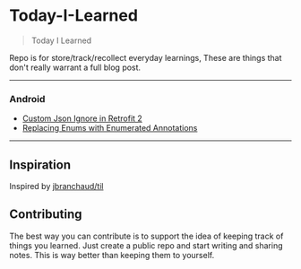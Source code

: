 # Today-I-Learned
> Today I Learned

Repo is for store/track/recollect everyday learnings, These are things that don't really warrant a full blog post.

---

### Android
- [Custom Json Ignore in Retrofit 2](Android/json_ignore_retrofit.md)
- [Replacing Enums with Enumerated Annotations](stringdef_and_intdef.md)


---
## Inspiration
Inspired by [jbranchaud/til](https://github.com/jbranchaud/til)


## Contributing
The best way you can contribute is to support the idea of keeping track of things you learned. Just create a public repo and start writing and sharing notes. This is way better than keeping them to yourself.
